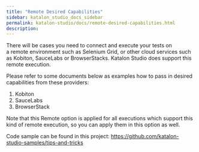 ```yaml
---
title: "Remote Desired Capabilities" 
sidebar: katalon_studio_docs_sidebar
permalink: katalon-studio/docs/remote-desired-capabilities.html 
description: 
---
```

There will be cases you need to connect and execute your tests on a remote environment such as Selenium Grid, or other cloud services such as Kobiton, SauceLabs or BrowserStacks. Katalon Studio does support this remote execution.

Please refer to some documents below as examples how to pass in desired capabilities from these providers:

1.  Kobiton
2.  SauceLabs
3.  BrowserStack

Note that this Remote option is applied for all executions which support this kind of remote execution, so you can apply them in this option as well.

Code sample can be found in this project: https://github.com/katalon-studio-samples/tips-and-tricks